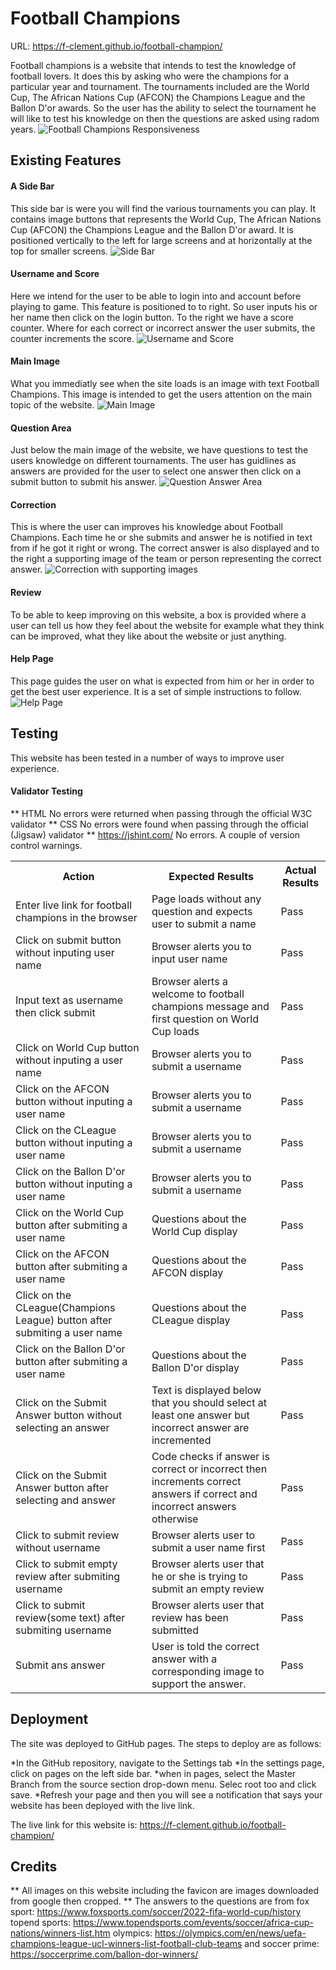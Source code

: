 # Football Champions

URL: https://f-clement.github.io/football-champion/

Football champions is a website that intends to test the knowledge of football lovers. It does this by asking who were the champions for a particular year and tournament. The tournaments included are the World Cup, The African Nations Cup (AFCON) the Champions League and the Ballon D'or awards. So the user has the ability to select the tournament he will like to test his knowledge on then the questions are asked using radom years.
![Football Champions Responsiveness](assets/images/football_champions_responsiveness.png)

## Existing Features

#### A Side Bar
This side bar is were you will find the various tournaments you can play. It contains image buttons that represents the World Cup, The African Nations Cup (AFCON) the Champions League and the Ballon D'or award. It is positioned vertically to the left for large screens and at horizontally at the top for smaller screens.
![Side Bar](assets/images/side-bar.png)

#### Username and Score
Here we intend for the user to be able to login into and account before playing to game. This feature is positioned to to right. So user inputs his or her name then click on the login button. To the right we have a score counter. Where for each correct or incorrect answer the user submits, the counter increments the score.
![Username and Score](assets/images/user-score-area.png)

#### Main Image
What you immediatly see when the site loads is an image with text Football Champions. This image is intended to get the users attention on the main topic of the website. 
![Main Image](assets/images/main-image.png)

#### Question Area
Just below the main image of the website, we have questions to test the users knowledge on different tournaments. The user has guidlines as answers are provided for the user to select one answer then click on a submit button to submit his answer.
![Question Answer Area](assets/images/questions-answer-area.png)

#### Correction
This is where the user can improves his knowledge about Football Champions. Each time he or she submits and answer he is notified in text from if he got it right or wrong. The correct answer is also displayed and to the right a supporting image of the team or person representing the correct answer.
![Correction with supporting images](assets/images/correction-area.png)

#### Review
To be able to keep improving on this website, a box is provided where a user can tell us how they feel about the website for example what they think can be improved, what they like about the website or just anything.

#### Help Page
This page guides the user on what is expected from him or her in order to get the best user experience. It is 
a set of simple instructions to follow.
![Help Page](assets/images/help-page.png)

## Testing
This website has been tested in a number of ways to improve user experience. 
#### Validator Testing
** HTML
No errors were returned when passing through the official W3C validator
** CSS
No errors were found when passing through the official (Jigsaw) validator
** https://jshint.com/
No errors. A couple of version control warnings.

<table>
    <tr>
        <th>Action</th>
        <th>Expected Results</th>
        <th>Actual Results</th>
    </tr>
    <tr>
        <td>Enter live link for football champions in the browser</td>
        <td>Page loads without any question and expects user to submit a name</td>
        <td>Pass</td>
    </tr>
    <tr>
        <td>Click on submit button without inputing user name</td>
        <td>Browser alerts you to input user name</td>
        <td>Pass</td>
    </tr>
    <tr>
        <td>Input text as username then click submit</td>
        <td>Browser alerts a welcome to football champions message and first question on World Cup loads</td>
        <td>Pass</td>
    </tr>
    <tr>
        <td>Click on World Cup button without inputing a user name</td>
        <td>Browser alerts you to submit a username</td>
        <td>Pass</td>
    </tr>
    <tr>
        <td>Click on the AFCON button without inputing a user name</td>
        <td>Browser alerts you to submit a username</td>
        <td>Pass</td>
    </tr>
    <tr>
        <td>Click on the CLeague button without inputing a user name</td>
        <td>Browser alerts you to submit a username</td>
        <td>Pass</td>
    </tr>
    <tr>
        <td>Click on the Ballon D'or button without inputing a user name</td>
        <td>Browser alerts you to submit a username</td>
        <td>Pass</td>
    </tr>
    <tr>
        <td>Click on the World Cup button after submiting a user name</td>
        <td>Questions about the World Cup display</td>
        <td>Pass</td>
    </tr>
    <tr>
        <td>Click on the AFCON button after submiting a user name</td>
        <td>Questions about the AFCON display</td>
        <td>Pass</td>
    </tr>
    <tr>
        <td>Click on the CLeague(Champions League) button after submiting a user name</td>
        <td>Questions about the CLeague display</td>
        <td>Pass</td>
    </tr>
    <tr>
        <td>Click on the Ballon D'or button after submiting a user name</td>
        <td>Questions about the Ballon D'or display</td>
        <td>Pass</td>
    </tr>
    <tr>
        <td>Click on the Submit Answer button without selecting an answer</td>
        <td>Text is displayed below that you should select at least one answer but incorrect answer are incremented</td>
        <td>Pass</td>
    </tr>
    <tr>
        <td>Click on the Submit Answer button after selecting and answer</td>
        <td>Code checks if answer is correct or incorrect then increments correct answers if correct and incorrect answers otherwise</td>
        <td>Pass</td>
    </tr>
    <tr>
        <td>Click to submit review without username</td>
        <td>Browser alerts user to submit a user name first</td>
        <td>Pass</td>
    </tr>
    <tr>
        <td>Click to submit empty review after submiting username</td>
        <td>Browser alerts user that he or she is trying to submit an empty review </td>
        <td>Pass</td>
    </tr>
    <tr>
        <td>Click to submit review(some text) after submiting username</td>
        <td>Browser alerts user that review has been submitted </td>
        <td>Pass</td>
    </tr>
    <tr>
        <td>Submit ans answer</td>
        <td>User is told the correct answer with a corresponding image to support the answer.</td>
        <td>Pass</td>
    </tr>
    
</table>


## Deployment

The site was deployed to GitHub pages. The steps to deploy are as follows:

*In the GitHub repository, navigate to the Settings tab
*In the settings page, click on pages on the left side bar.
*when in pages, select the Master Branch from the source section drop-down menu. Selec root too and click save.
*Refresh your page and then you will see a notification that says your website has been deployed with the live link.

The live link for this website is: https://f-clement.github.io/football-champion/

## Credits

** All images on this website including the favicon are images downloaded from google then cropped.
** The answers to the questions are from fox sport: https://www.foxsports.com/soccer/2022-fifa-world-cup/history
topend sports: https://www.topendsports.com/events/soccer/africa-cup-nations/winners-list.htm  olympics: https://olympics.com/en/news/uefa-champions-league-ucl-winners-list-football-club-teams and soccer prime: https://soccerprime.com/ballon-dor-winners/


